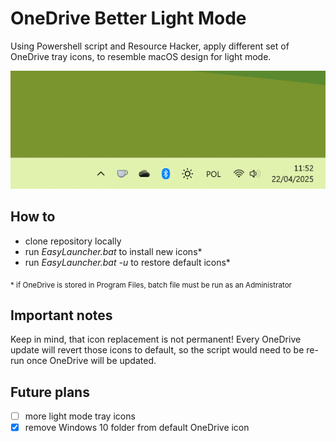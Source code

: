 # OneDrive Better Light Mode

Using Powershell script and Resource Hacker, apply different set of OneDrive tray icons, to resemble macOS design for light mode.

<div align="center">
    <img src="./assets/preview.png" alt="OneDrive Light Mode Icon">
</div>

## How to

- clone repository locally
- run _EasyLauncher.bat_ to install new icons*
- run _EasyLauncher.bat -u_ to restore default icons*

<sub>* if OneDrive is stored in Program Files, batch file must be run as an Administrator</sub>

## Important notes

Keep in mind, that icon replacement is not permanent! Every OneDrive update will revert those icons to default, so the script would need to be re-run once OneDrive will be updated.

## Future plans
- &#x2610; more light mode tray icons
- &#x2612; remove Windows 10 folder from default OneDrive icon
